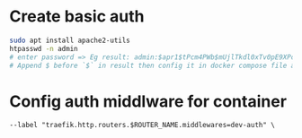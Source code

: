 # Create basic auth
```sh
sudo apt install apache2-utils
htpasswd -n admin
# enter password => Eg result: admin:$apr1$tPcm4PWb$mUjlTkdl0xTv0pE9XPcXe0
# Append $ before `$` in result then config it in docker compose file admin:$$apr1$$tPcm4PWb$$mUjlTkdl0xTv0pE9XPcXe0
```

# Config auth middlware for container
```
--label "traefik.http.routers.$ROUTER_NAME.middlewares=dev-auth" \
```